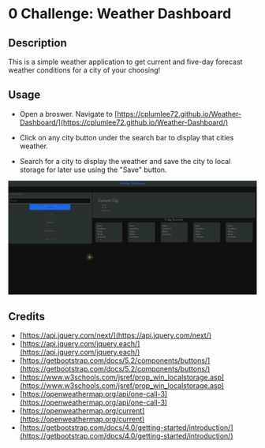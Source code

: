 # 0 Challenge: Weather Dashboard 

## Description
This is a simple weather application to get current and five-day forecast weather conditions for a city of your choosing!  



## Usage 

- Open a broswer. Navigate to [https://cplumlee72.github.io/Weather-Dashboard/](https://cplumlee72.github.io/Weather-Dashboard/)

- Click on any city button under the search bar to display that cities weather.  

- Search for a city to display the weather and save the city to local storage for later use using the "Save" button. 




![image of website](./assets/images/demo.gif)

## Credits 

- [https://api.jquery.com/next/](https://api.jquery.com/next/)
- [https://api.jquery.com/jquery.each/](https://api.jquery.com/jquery.each/)
- [https://getbootstrap.com/docs/5.2/components/buttons/](https://getbootstrap.com/docs/5.2/components/buttons/)
- [https://www.w3schools.com/jsref/prop_win_localstorage.asp](https://www.w3schools.com/jsref/prop_win_localstorage.asp)
- [https://openweathermap.org/api/one-call-3](https://openweathermap.org/api/one-call-3)
- [https://openweathermap.org/current](https://openweathermap.org/current)
- [https://getbootstrap.com/docs/4.0/getting-started/introduction/](https://getbootstrap.com/docs/4.0/getting-started/introduction/)